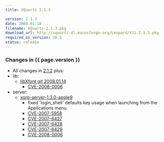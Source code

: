 ```yaml
---
title: XQuartz 2.1.3

version: 2.1.3
date: 2008.01.18
filename: XQuartz-2.1.3.pkg
download_url: http://xquartz-dl.macosforge.org/Leopard/X11-2.1.3.pkg
required_os_version: 10.5
status: release
---
```


### Changes in {{ page.version }} ###
  * All changes in [2.1.2](XQuartz-2.1.2.html) plus:
  * lib:
    * [libXfont git 2008.01.14](http://cgit.freedesktop.org/xorg/lib/libXfont)
      * [CVE-2008-0006](http://cve.mitre.org/cgi-bin/cvename.cgi?name=CVE-2008-0006)
  * server:
    * [xorg-server-1.3.0-apple9](https://github.com/XQuartz/xorg-server/commits/22abea41edc434a2da03e1e6ee3dac5fdd986569)
      * fixed 'login_shell' defaults key usage when launching from the Applications menu.
      * [CVE-2007-5958](http://cve.mitre.org/cgi-bin/cvename.cgi?name=CVE-2007-5958)
      * [CVE-2007-6427](http://cve.mitre.org/cgi-bin/cvename.cgi?name=CVE-2007-6427)
      * [CVE-2007-6428](http://cve.mitre.org/cgi-bin/cvename.cgi?name=CVE-2007-6428)
      * [CVE-2007-6429](http://cve.mitre.org/cgi-bin/cvename.cgi?name=CVE-2007-6429)
      * [CVE-2008-0006](http://cve.mitre.org/cgi-bin/cvename.cgi?name=CVE-2008-0006)

